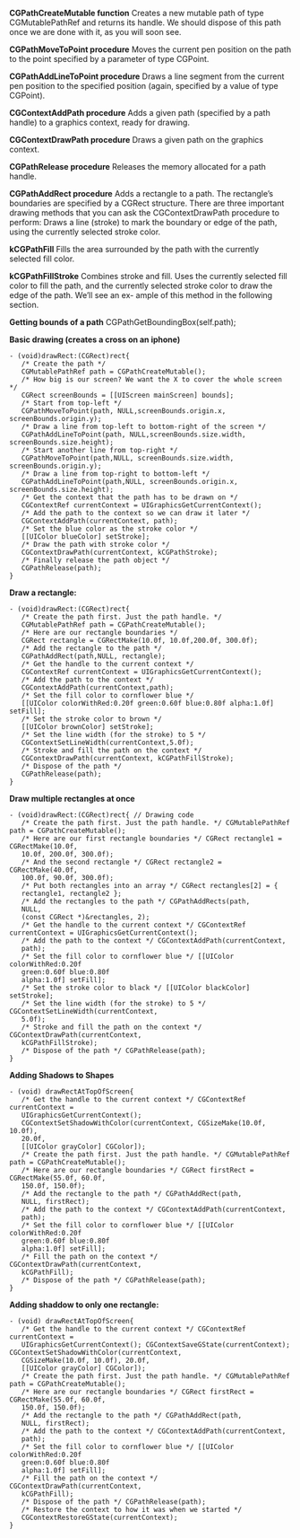 **CGPathCreateMutable function**
Creates a new mutable path of type CGMutablePathRef and returns its handle. We should dispose of this path once we are done with it, as you will soon see.

**CGPathMoveToPoint procedure**
Moves the current pen position on the path to the point specified by a parameter of type CGPoint.

**CGPathAddLineToPoint procedure**
Draws a line segment from the current pen position to the specified position (again, specified by a value of type CGPoint).

**CGContextAddPath procedure**
Adds a given path (specified by a path handle) to a graphics context, ready for drawing.

**CGContextDrawPath procedure**
Draws a given path on the graphics context.

**CGPathRelease procedure**
Releases the memory allocated for a path handle.

**CGPathAddRect procedure**
Adds a rectangle to a path. The rectangle’s boundaries are specified by a CGRect structure.
There are three important drawing methods that you can ask the CGContextDrawPath procedure to perform:
Draws a line (stroke) to mark the boundary or edge of the path, using the currently selected stroke color.

**kCGPathFill**
Fills the area surrounded by the path with the currently selected fill color.

**kCGPathFillStroke**
Combines stroke and fill. Uses the currently selected fill color to fill the path, and the currently selected stroke color to draw the edge of the path. We’ll see an ex- ample of this method in the following section.

**Getting bounds of a path**
CGPathGetBoundingBox(self.path);


**Basic drawing (creates a cross on an iphone)**
```objc
- (void)drawRect:(CGRect)rect{
   /* Create the path */
   CGMutablePathRef path = CGPathCreateMutable();
   /* How big is our screen? We want the X to cover the whole screen */
   CGRect screenBounds = [[UIScreen mainScreen] bounds];
   /* Start from top-left */ 
   CGPathMoveToPoint(path, NULL,screenBounds.origin.x, screenBounds.origin.y);
   /* Draw a line from top-left to bottom-right of the screen */
   CGPathAddLineToPoint(path, NULL,screenBounds.size.width, screenBounds.size.height);
   /* Start another line from top-right */ 
   CGPathMoveToPoint(path,NULL, screenBounds.size.width, screenBounds.origin.y);
   /* Draw a line from top-right to bottom-left */ 
   CGPathAddLineToPoint(path,NULL, screenBounds.origin.x, screenBounds.size.height);
   /* Get the context that the path has to be drawn on */
   CGContextRef currentContext = UIGraphicsGetCurrentContext();
   /* Add the path to the context so we can draw it later */
   CGContextAddPath(currentContext, path);
   /* Set the blue color as the stroke color */ 
   [[UIColor blueColor] setStroke];
   /* Draw the path with stroke color */ 
   CGContextDrawPath(currentContext, kCGPathStroke);
   /* Finally release the path object */ 
   CGPathRelease(path);
}
```

**Draw a rectangle:**
```objc
- (void)drawRect:(CGRect)rect{ 
   /* Create the path first. Just the path handle. */ 
   CGMutablePathRef path = CGPathCreateMutable();
   /* Here are our rectangle boundaries */ 
   CGRect rectangle = CGRectMake(10.0f, 10.0f,200.0f, 300.0f);
   /* Add the rectangle to the path */ 
   CGPathAddRect(path,NULL, rectangle);
   /* Get the handle to the current context */ 
   CGContextRef currentContext = UIGraphicsGetCurrentContext();
   /* Add the path to the context */ 
   CGContextAddPath(currentContext,path);
   /* Set the fill color to cornflower blue */ 
   [[UIColor colorWithRed:0.20f green:0.60f blue:0.80f alpha:1.0f] setFill];
   /* Set the stroke color to brown */ 
   [[UIColor brownColor] setStroke];
   /* Set the line width (for the stroke) to 5 */ 
   CGContextSetLineWidth(currentContext,5.0f);
   /* Stroke and fill the path on the context */ 
   CGContextDrawPath(currentContext, kCGPathFillStroke);
   /* Dispose of the path */ 
   CGPathRelease(path);
}
```

**Draw multiple rectangles at once**

```objc
- (void)drawRect:(CGRect)rect{ // Drawing code
   /* Create the path first. Just the path handle. */ CGMutablePathRef path = CGPathCreateMutable();
   /* Here are our first rectangle boundaries */ CGRect rectangle1 = CGRectMake(10.0f,
   10.0f, 200.0f, 300.0f);
   /* And the second rectangle */ CGRect rectangle2 = CGRectMake(40.0f,
   100.0f, 90.0f, 300.0f);
   /* Put both rectangles into an array */ CGRect rectangles[2] = {
   rectangle1, rectangle2 };
   /* Add the rectangles to the path */ CGPathAddRects(path,
   NULL,
   (const CGRect *)&rectangles, 2);
   /* Get the handle to the current context */ CGContextRef currentContext = UIGraphicsGetCurrentContext();
   /* Add the path to the context */ CGContextAddPath(currentContext,
   path);
   /* Set the fill color to cornflower blue */ [[UIColor colorWithRed:0.20f
   green:0.60f blue:0.80f
   alpha:1.0f] setFill];
   /* Set the stroke color to black */ [[UIColor blackColor] setStroke];
   /* Set the line width (for the stroke) to 5 */ CGContextSetLineWidth(currentContext,
   5.0f);
   /* Stroke and fill the path on the context */ CGContextDrawPath(currentContext,
   kCGPathFillStroke);
   /* Dispose of the path */ CGPathRelease(path);
}
```

**Adding Shadows to Shapes**
```objc
- (void) drawRectAtTopOfScreen{
   /* Get the handle to the current context */ CGContextRef currentContext =
   UIGraphicsGetCurrentContext();
   CGContextSetShadowWithColor(currentContext, CGSizeMake(10.0f, 10.0f),
   20.0f,
   [[UIColor grayColor] CGColor]);
   /* Create the path first. Just the path handle. */ CGMutablePathRef path = CGPathCreateMutable();
   /* Here are our rectangle boundaries */ CGRect firstRect = CGRectMake(55.0f, 60.0f,
   150.0f, 150.0f);
   /* Add the rectangle to the path */ CGPathAddRect(path,
   NULL, firstRect);
   /* Add the path to the context */ CGContextAddPath(currentContext,
   path);
   /* Set the fill color to cornflower blue */ [[UIColor colorWithRed:0.20f
   green:0.60f blue:0.80f
   alpha:1.0f] setFill];
   /* Fill the path on the context */ CGContextDrawPath(currentContext,
   kCGPathFill);
   /* Dispose of the path */ CGPathRelease(path);
}
```


**Adding shaddow to only one rectangle:**
```objc
- (void) drawRectAtTopOfScreen{
   /* Get the handle to the current context */ CGContextRef currentContext =
   UIGraphicsGetCurrentContext(); CGContextSaveGState(currentContext); CGContextSetShadowWithColor(currentContext,
   CGSizeMake(10.0f, 10.0f), 20.0f,
   [[UIColor grayColor] CGColor]);
   /* Create the path first. Just the path handle. */ CGMutablePathRef path = CGPathCreateMutable();
   /* Here are our rectangle boundaries */ CGRect firstRect = CGRectMake(55.0f, 60.0f,
   150.0f, 150.0f);
   /* Add the rectangle to the path */ CGPathAddRect(path,
   NULL, firstRect);
   /* Add the path to the context */ CGContextAddPath(currentContext,
   path);
   /* Set the fill color to cornflower blue */ [[UIColor colorWithRed:0.20f
   green:0.60f blue:0.80f
   alpha:1.0f] setFill];
   /* Fill the path on the context */ CGContextDrawPath(currentContext,
   kCGPathFill);
   /* Dispose of the path */ CGPathRelease(path);
   /* Restore the context to how it was when we started */
   CGContextRestoreGState(currentContext); 
}
```



```objc

```



```objc

```



```objc

```